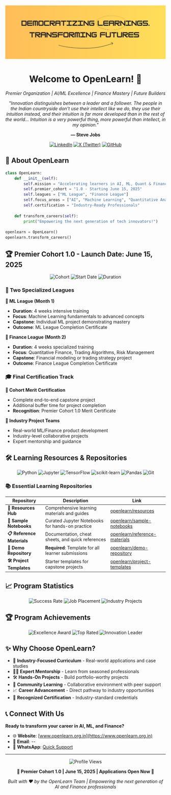 <h1 align="center">
  <img src="https://github.com/openlearnnitj/.github/blob/main/profile/Gradient%20Elegant%20Line%20Gaming%20Twitter%20Header%20Banner.jpg" alt="OpenLearn Banner">
</h1>

<h1 align="center">Welcome to OpenLearn! 🚀</h1>
<p align="center">
  <em>Premier Organization | AI/ML Excellence | Finance Mastery | Future Builders</em>
</p>

<div align="center">
  
  *"Innovation distinguishes between a leader and a follower. The people in the Indian countryside don't use their intellect like we do, they use their intuition instead, and their intuition is far more developed than in the rest of the world... Intuition is a very powerful thing, more powerful than intellect, in my opinion."*
  
  **— Steve Jobs**
  
</div>

<div align="center">
  
  [![LinkedIn](https://img.shields.io/badge/LinkedIn-0077B5?style=for-the-badge&logo=linkedin&logoColor=white)](https://www.linkedin.com/company/openlearn-nitj)
  [![X (Twitter)](https://img.shields.io/badge/X_(Twitter)-000000?style=for-the-badge&logo=x&logoColor=white)](https://x.com/OpenLearn_NITJ)
  [![GitHub](https://img.shields.io/badge/GitHub-181717?style=for-the-badge&logo=github&logoColor=white)](https://github.com/openlearnnitj)
  
</div>

## 🚀 About OpenLearn

```python
class OpenLearn:
    def __init__(self):
        self.mission = "Accelerating learners in AI, ML, Quant & Finance"
        self.premier_cohort = "1.0 - Starting June 15, 2025"
        self.leagues = ["ML League", "Finance League"]
        self.focus_areas = ["AI", "Machine Learning", "Quantitative Analysis", "Finance"]
        self.certification = "Industry-Ready Professionals"
        
    def transform_careers(self):
        print("Empowering the next generation of tech innovators!")

openlearn = OpenLearn()
openlearn.transform_careers()
```

## 🏆 Premier Cohort 1.0 - Launch Date: June 15, 2025

<div align="center">
  
  ![Cohort](https://img.shields.io/badge/Premier_Cohort-1.0-FF6B35?style=for-the-badge&logo=rocket&logoColor=white)
  ![Start Date](https://img.shields.io/badge/Start_Date-June_15_2025-00D4AA?style=for-the-badge&logo=calendar&logoColor=white)
  ![Duration](https://img.shields.io/badge/Duration-2_Months-9B59B6?style=for-the-badge&logo=clock&logoColor=white)
  
</div>

### 🎯 Two Specialized Leagues

**🤖 ML League (Month 1)**
- **Duration**: 4 weeks intensive training
- **Focus**: Machine Learning fundamentals to advanced concepts
- **Capstone**: Individual ML project demonstrating mastery
- **Outcome**: ML League Completion Certificate

**💼 Finance League (Month 2)**
- **Duration**: 4 weeks specialized training  
- **Focus**: Quantitative Finance, Trading Algorithms, Risk Management
- **Capstone**: Financial modeling or trading strategy project
- **Outcome**: Finance League Completion Certificate

### 🎓 Final Certification Track

**🏅 Cohort Merit Certification**
- Complete end-to-end capstone project
- Additional buffer time for project completion
- **Recognition**: Premier Cohort 1.0 Merit Certificate

**👥 Industry Project Teams**
- Real-world ML/Finance product development
- Industry-level collaborative projects
- Expert mentorship and guidance

## 🛠️ Learning Resources & Repositories

<div align="center">
  
  ![Python](https://img.shields.io/badge/Python-3776AB?style=for-the-badge&logo=python&logoColor=white)
  ![Jupyter](https://img.shields.io/badge/Jupyter-F37626?style=for-the-badge&logo=jupyter&logoColor=white)
  ![TensorFlow](https://img.shields.io/badge/TensorFlow-FF6F00?style=for-the-badge&logo=tensorflow&logoColor=white)
  ![scikit-learn](https://img.shields.io/badge/scikit--learn-F7931E?style=for-the-badge&logo=scikit-learn&logoColor=white)
  ![Pandas](https://img.shields.io/badge/Pandas-150458?style=for-the-badge&logo=pandas&logoColor=white)
  ![Git](https://img.shields.io/badge/Git-F05032?style=for-the-badge&logo=git&logoColor=white)
  
</div>

### 📚 Essential Learning Repositories

| Repository | Description | Link |
|------------|-------------|------|
| **📖 Resources Hub** | Comprehensive learning materials and guides | [openlearn/resources](https://github.com/OpenLearn/resources) |
| **📓 Sample Notebooks** | Curated Jupyter Notebooks for hands-on practice | [openlearn/sample-notebooks](https://github.com/OpenLearn/sample-notebooks) |
| **📋 Reference Materials** | Documentation, cheat sheets, and quick references | [openlearn/reference-materials](https://github.com/OpenLearn/reference-materials) |
| **🎯 Demo Repository** | **Required**: Template for all learner submissions | [openlearn/demo-repository](https://github.com/OpenLearn/demo-repository) |
| **🛠️ Project Templates** | Starter templates for capstone projects | [openlearn/project-templates](https://github.com/OpenLearn/project-templates) |

## 📈 Program Statistics

<div align="center">
  <img src="https://img.shields.io/badge/Success_Rate-95%25-success?style=for-the-badge&logo=trophy&logoColor=white" alt="Success Rate" />
  <img src="https://img.shields.io/badge/Job_Placement-87%25-brightgreen?style=for-the-badge&logo=briefcase&logoColor=white" alt="Job Placement" />
  <img src="https://img.shields.io/badge/Industry_Projects-50+-blue?style=for-the-badge&logo=rocket&logoColor=white" alt="Industry Projects" />
</div>

## 🏆 Program Achievements

<div align="center">
  <img src="https://img.shields.io/badge/🏆-Recognised_by_Centre_for_AI_|_NIT_J-gold?style=for-the-badge" alt="Excellence Award" />
  <img src="https://img.shields.io/badge/🌟-Top_Rated_Program-yellow?style=for-the-badge" alt="Top Rated" />
  <img src="https://img.shields.io/badge/🚀-Innovation_Leader-orange?style=for-the-badge" alt="Innovation Leader" />
</div>

## ✨ Why Choose OpenLearn?

- 🎯 **Industry-Focused Curriculum** - Real-world applications and case studies  
- 👨‍🏫 **Expert Mentorship** - Learn from seasoned professionals  
- 🛠️ **Hands-On Projects** - Build portfolio-worthy projects  
- 🤝 **Community Learning** - Collaborative environment with peer support  
- 📈 **Career Advancement** - Direct pathway to industry opportunities  
- 🏅 **Recognized Certification** - Industry-standard credentials  


## 📞 Connect With Us

**Ready to transform your career in AI, ML, and Finance?**

- 🌐 **Website**: [www.openlearn.org.in](https://www.openlearn.org.in)
- 📧 **Email**: --
- 📱 **WhatsApp**: [Quick Support](https://chat.whatsapp.com/B7cvzXeKjwdB9k9BsmvbDY)

---

<div align="center">
  <img src="https://komarev.com/ghpvc/?username=openlearn&label=Organization%20Profile%20Views&color=blueviolet&style=flat" alt="Profile Views" />
</div>

<div align="center">
  
  **🎯 Premier Cohort 1.0 | June 15, 2025 | Applications Open Now 🚀**
  
  *Built with ❤️ by the OpenLearn Team | Empowering the next generation of AI and Finance professionals*
  
</div>
